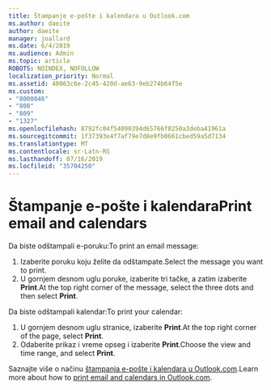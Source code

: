```yaml
---
title: Štampanje e-pošte i kalendara u Outlook.com
ms.author: daeite
author: daeite
manager: joallard
ms.date: 6/4/2019
ms.audience: Admin
ms.topic: article
ROBOTS: NOINDEX, NOFOLLOW
localization_priority: Normal
ms.assetid: 40063c6e-2c45-420d-ae63-9eb274b64f5e
ms.custom:
- "8000046"
- "808"
- "809"
- "1327"
ms.openlocfilehash: 8792fc04f54090394d65766f8250a3deba41961a
ms.sourcegitcommit: 1f37393e4f7af79e7d8e9fb0661cbed59a5d7134
ms.translationtype: MT
ms.contentlocale: sr-Latn-RS
ms.lasthandoff: 07/16/2019
ms.locfileid: "35704250"
---
```

# <a name="print-email-and-calendars"></a><span data-ttu-id="02060-102">Štampanje e-pošte i kalendara</span><span class="sxs-lookup"><span data-stu-id="02060-102">Print email and calendars</span></span>

<span data-ttu-id="02060-103">Da biste odštampali e-poruku:</span><span class="sxs-lookup"><span data-stu-id="02060-103">To print an email message:</span></span>
  
1. <span data-ttu-id="02060-104">Izaberite poruku koju želite da odštampate.</span><span class="sxs-lookup"><span data-stu-id="02060-104">Select the message you want to print.</span></span>
1. <span data-ttu-id="02060-105">U gornjem desnom uglu poruke, izaberite tri tačke, a zatim izaberite **Print**.</span><span class="sxs-lookup"><span data-stu-id="02060-105">At the top right corner of the message, select the three dots and then select **Print**.</span></span>

<span data-ttu-id="02060-106">Da biste odštampali kalendar:</span><span class="sxs-lookup"><span data-stu-id="02060-106">To print your calendar:</span></span>

1. <span data-ttu-id="02060-107">U gornjem desnom uglu stranice, izaberite **Print**.</span><span class="sxs-lookup"><span data-stu-id="02060-107">At the top right corner of the page, select **Print**.</span></span>
1. <span data-ttu-id="02060-108">Odaberite prikaz i vreme opseg i izaberite **Print**.</span><span class="sxs-lookup"><span data-stu-id="02060-108">Choose the view and time range, and select **Print**.</span></span>

<span data-ttu-id="02060-109">Saznajte više o načinu [štampanja e-pošte i kalendara u Outlook.com](https://support.office.com/article/c835b8e5-b310-4cab-ac15-b6eb95149855?wt.mc_id=Office_Outlook_com_Alchemy).</span><span class="sxs-lookup"><span data-stu-id="02060-109">Learn more about how to [print email and calendars in Outlook.com](https://support.office.com/article/c835b8e5-b310-4cab-ac15-b6eb95149855?wt.mc_id=Office_Outlook_com_Alchemy).</span></span>